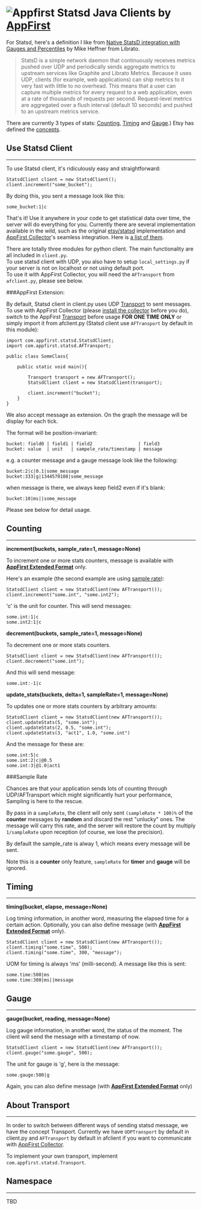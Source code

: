 ![Appfirst](http://www.appfirst.com/img/appfirst-logo.png)
Statsd Java Clients by [AppFirst](http://www.appfirst.com)
====================================

For Statsd, here's a definition I like from [Native StatsD integration with Gauges and Percentiles](http://blog.librato.com/2012/05/new-statsd-integration-with-gauges-and.html) by Mike Heffner from Librato.

> StatsD is a simple network daemon that continuously receives metrics pushed over UDP and periodically sends aggregate metrics to upstream services like Graphite and Librato Metrics. Because it uses UDP, clients (for example, web applications) can ship metrics to it very fast with little to no overhead. This means that a user can capture multiple metrics for every request to a web application, even at a rate of thousands of requests per second. Request-level metrics are aggregated over a flush interval (default 10 seconds) and pushed to an upstream metrics service.

There are currently 3 types of stats: [Counting](#couting), [Timing](#timing) and [Gauge](#gauge).) Etsy has defined the [concepts](https://github.com/etsy/statsd#concepts). 

## Use Statsd Client
-------------------

To use Statsd client, it's ridiculously easy and straightforward:

	StatsdClient client = new StatsdClient();
	client.increment("some_bucket");
	
By doing this, you sent a message look like this:

	some_bucket:1|c
	
That's it! Use it anywhere in your code to get statistical data over time, the server will do everything for you. Currently there are several implementation available in the wild, such as the original [etsy/statsd](https://github.com/etsy/statsd) implementation and [AppFirst Collector][collector]'s seamless integration. Here is [a list of them](http://joemiller.me/2011/09/21/list-of-statsd-server-implementations/).

There are totally three modules for python client. The main functionality are all included in `client.py`.  
To use statsd client with UDP, you also have to setup `local_settings.py` if your server is not on localhost or not using default port.  
To use it with AppFirst Collector, you will need the `AFTransport` from `afclient.py`, please see below.

###AppFirst Extension:

By default, Statsd client in client.py uses UDP [Transport](#about-transport) to sent messages. To use with AppFirst Collector (please [install the collector][collector] before you do), switch to the AppFirst [Transport](#about-transport) before usage **FOR ONE TIME ONLY** or simply import it from afclient.py (Statsd client use `AFTransport` by default in this module):

	import com.appfirst.statsd.StatsdClient;	
	import com.appfirst.statsd.AFTransport;
	
	public class SomeClass{

		public static void main(){

			Transport transport = new AFTransport();
			StatsdClient client = new StatsdClient(transport);

			client.increment("bucket");
		}
	}

We also accept message as extension. On the graph the message will be display for each tick.
<!--We need a example pic to demostrate here.-->
The format will be position-invariant:

	bucket: field0 | field1 | field2                 | field3
	bucket: value  | unit   | sampele_rate/timestamp | message

e.g. a counter message and a gauge message look like the following:

	bucket:2|c|0.1|some_message
	bucket:333|g|1344570108|some_message

when message is there, we always keep field2 even if it's blank:

	bucket:10|ms||some_message

Please see below for detail usage.
	
## Counting
-------------------
**increment(buckets, sample_rate=1, message=None)**
	
To increment one or more stats counters, message is available with **[AppFirst Extended Format](#appfirst-extension)** only.
	    	
Here's an example (the second example are using [sample rate](#sample-rate)):

	StatsdClient client = new StatsdClient(new AFTransport());
	client.increment("some.int", "some.int2");
	
'c' is the unit for counter. This will send messages:

	some.int:1|c
	some.int2:1|c

**decrement(buckets, sample_rate=1, message=None)**

To decrement one or more stats counters.

	StatsdClient client = new StatsdClient(new AFTransport());
	client.decrement("some.int");
	
And this will send message:

	some.int:-1|c

**update_stats(buckets, delta=1, sampleRate=1, message=None)**

To updates one or more stats counters by arbitrary amounts:

	StatsdClient client = new StatsdClient(new AFTransport());
	client.updateStats(5, "some.int");
	client.updateStats(2, 0.5, "some.int");
	client.updateStats(3, "act1", 1.0, "some.int")
	
And the message for these are:

	some.int:5|c
	some.int:2|c|@0.5
	some.int:3|@1.0|act1

###Sample Rate

Chances are that your application sends lots of counting through UDP/AFTransport which might significantly hurt your performance, Sampling is here to the rescue.

By pass in a `sampleRate`, the client will only sent `(sampleRate * 100)%` of the **counter** messages by **random** and discard the rest "unlucky" ones. The message will carry this rate, and the server will restore the count by multiply `1/sampleRate` upon reception (of course, we lose the precision).

By default the sample_rate is alway 1, which means every message will be sent.

Note this is a **counter** only feature, `sampleRate` for **timer** and **gauge** will be ignored.


## Timing
-------------------
**timing(bucket, elapse, message=None)**

Log timing information, in another word, measuring the elapsed time for a certain action.
Optionally, you can also define message (with **[AppFirst Extended Format](#appfirst-extension)** only).

	StatsdClient client = new StatsdClient(new AFTransport());
	client.timing("some.time", 500);
	client.timing("some.time", 300, "message");

UOM for timing is always 'ms' (milli-second). A message like this is sent:

	some.time:500|ms
	some.time:300|ms||message

## Gauge
-------------------
**gauge(bucket, reading, message=None)**

Log gauge information, in another word, the status of the moment. The client will send the message with a timestamp of now.

	StatsdClient client = new StatsdClient(new AFTransport());
	client.gauge("some.gauge", 500);

The unit for gauge is 'g', here is the message:

	some.gauge:500|g

Again, you can also define message (with **[AppFirst Extended Format](#appfirst-extension)** only)
	

## About Transport
-------------------
In order to switch between different ways of sending statsd message, we have the concept Transport. Currently we have `UDPTransport` by default in client.py and `AFTransport` by default in afclient if you want to communicate with [AppFirst Collector][collector].


To implement your own transport, implement `com.appfirst.statsd.Transport`.

## Namespace
-------------------
TBD


[collector]: https://wwws.appfirst.com
